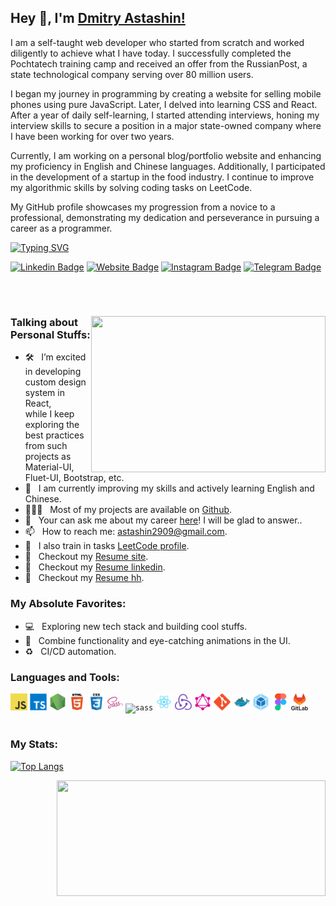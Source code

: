 ## Hey 👋, I'm [Dmitry Astashin!](https://github.com/Stilone)



I am a self-taught web developer who started from scratch and worked diligently to achieve what I have today. I successfully completed the Pochtatech training camp and received an offer from the RussianPost, a state technological company serving over 80 million users.

I began my journey in programming by creating a website for selling mobile phones using pure JavaScript. Later, I delved into learning CSS and React. After a year of daily self-learning, I started attending interviews, honing my interview skills to secure a position in a major state-owned company where I have been working for over two years.

Currently, I am working on a personal blog/portfolio website and enhancing my proficiency in English and Chinese languages. Additionally, I participated in the development of a startup in the food industry. I continue to improve my algorithmic skills by solving coding tasks on LeetCode.

My GitHub profile showcases my progression from a novice to a professional, demonstrating my dedication and perseverance in pursuing a career as a programmer.

[![Typing SVG](https://readme-typing-svg.herokuapp.com?font=Fira+Code&weight=800&pause=1000&color=78746C&background=D4D5D400&random=false&width=1235&height=100&lines=%22Only+those+who+are+not+afraid+to+move+forward+can+discover+new+horizons.%22+-+Franklin+D.+Roosevelt;%22Only+through+constant+forward+movement+can+we+achieve+goals+that+seem+impossible.%22+-+Vince+Lombardi;%22Only+those+who+decide+to+move+can+see+how+the+road+unfolds+before+them.%22+-+Nelson+Mandela)](https://git.io/typing-svg)

[![Linkedin Badge](https://img.shields.io/badge/-LinkedIn-0e76a8?style=flat-square&logo=Linkedin&logoColor=white)](https://linkedin.com/in/dmitry-astashin-9ba69421a)
[![Website Badge](https://img.shields.io/badge/Website-3b5998?style=flat-square&logo=google-chrome&logoColor=white)](https://astashin-resume.tech)
[![Instagram Badge](https://img.shields.io/badge/-Instagram-e4405f?style=flat-square&logo=Instagram&logoColor=white)](https://instagram.com/stil0ne/)
[![Telegram Badge](https://img.shields.io/badge/-Telegram-0088cc?style=flat-square&logo=Telegram&logoColor=white)](https://t.me/STI1ONE)

<div id="badges">
   <img src="https://komarev.com/ghpvc/?username=your-github-username-StilOne&style=flat-square&color=blue" alt=""/>
</div>

#

<img align="right" height="250" width="375" alt="" src="https://media.giphy.com/media/L1R1tvI9svkIWwpVYr/giphy.gif" />



### Talking about Personal Stuffs:

- 🛠 &nbsp; I’m excited in developing custom design system in React, <br /> while I keep exploring the best practices from such projects as <br /> Material-UI, Fluet-UI, Bootstrap, etc.
- 🚀 &nbsp; I am currently improving my skills and actively learning English and Chinese.
- 👨🏻‍💻 &nbsp; Most of my projects are available on [Github](https://github.com/Stilone?tab=repositories).
- 💬 &nbsp; Your can ask me about my career [here](https://t.me/STI1ONE)! I will be glad to answer..
- 📫 &nbsp; How to reach me: astashin2909@gmail.com.
- 🐒 &nbsp; I also train in tasks [LeetCode profile](https://leetcode.com/Stilone/).
- 📝 &nbsp; Checkout my [Resume site](https://astashin-resume.tech).
- 📄 &nbsp; Checkout my [Resume linkedin](https://github.com/Stilone/StilOne/blob/main/Astashin%20linkedin.pdf).
- 📄 &nbsp; Checkout my [Resume hh](https://github.com/Stilone/StilOne/blob/main/Astashin%20hh.pdf).



### My Absolute Favorites:

- 💻 &nbsp; Exploring new tech stack and building cool stuffs.
- 💫 &nbsp; Combine functionality and eye-catching animations in the UI.
- ♻️ &nbsp; CI/CD automation.

### Languages and Tools:

<code><img height="27" src="https://raw.githubusercontent.com/github/explore/80688e429a7d4ef2fca1e82350fe8e3517d3494d/topics/javascript/javascript.png" alt="javascript"></code>
<code><img height="27" src="https://raw.githubusercontent.com/devicons/devicon/master/icons/typescript/typescript-original.svg" alt="typescript"></code>
<code><img height="27" src="https://raw.githubusercontent.com/github/explore/80688e429a7d4ef2fca1e82350fe8e3517d3494d/topics/nodejs/nodejs.png" alt="nodejs"></code>
<code><img height="27" src="https://github.com/devicons/devicon/blob/master/icons/html5/html5-original-wordmark.svg" alt="html"></code>
<code><img height="27" src="https://raw.githubusercontent.com/devicons/devicon/master/icons/css3/css3-original-wordmark.svg" alt="css"></code>
<code><img height="25" src="https://raw.githubusercontent.com/github/explore/80688e429a7d4ef2fca1e82350fe8e3517d3494d/topics/sass/sass.png" alt="sass"></code>
<code><img height="25" src="https://user-images.githubusercontent.com/38039349/60953119-d3c6f300-a2fc-11e9-9596-4978e5d52180.png" alt="sass"></code>
<code><img height="27" src="https://raw.githubusercontent.com/github/explore/80688e429a7d4ef2fca1e82350fe8e3517d3494d/topics/react/react.png" alt="react"></code>
<code><img height="27" src="https://github.com/devicons/devicon/blob/master/icons/redux/redux-original.svg" alt="redux"></code>
<code><img height="27" src="https://raw.githubusercontent.com/github/explore/80688e429a7d4ef2fca1e82350fe8e3517d3494d/topics/graphql/graphql.png" alt="graphql"></code>
<code><img height="27" src="https://raw.githubusercontent.com/devicons/devicon/master/icons/git/git-original.svg" alt="git"></code>
<code><img height="27" src="https://raw.githubusercontent.com/devicons/devicon/master/icons/docker/docker-original.svg" alt="docker"></code>
<code><img height="27" src="https://github.com/devicons/devicon/blob/master/icons/webpack/webpack-original.svg" alt="webpack"></code>
<code><img height="27" src="https://github.com/devicons/devicon/blob/master/icons/figma/figma-original.svg" alt="figma"></code>
<code><img height="27" src="https://github.com/devicons/devicon/blob/master/icons/gitlab/gitlab-original-wordmark.svg" alt="gitlab"></code>

#

### My Stats:

[![Top Langs](https://github-readme-stats.vercel.app/api/top-langs/?username=Stilone&hide_progress=false&show_icons=true&theme=dark)](https://github.com/anuraghazra/github-readme-stats)

<img align="right" height="185" width="430" alt="" src="https://media.giphy.com/media/C89ZdKRSfwDjY5w4Xa/giphy.gif" />

#
